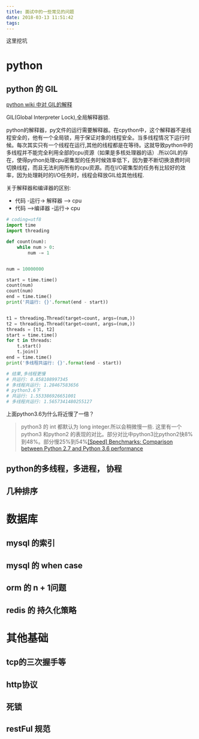 ```yaml
---
title: 面试中的一些常见的问题
date: 2018-03-13 11:51:42
tags:
---
```


这里挖坑

# python

## python 的 GIL

[python wiki 中对 GIL的解释](https://wiki.python.org/moin/GlobalInterpreterLock)

GIL(Global Interpreter Lock),全局解释器锁.

python的解释器，py文件的运行需要解释器。在cpython中，这个解释器不是线程安全的，他有一个全局锁，用于保证对象的线程安全。当多线程情况下运行时候。每次其实只有一个线程在运行,其他的线程都是在等待。这就导致python中的多线程并不能完全利用全部的cpu资源（如果是多核处理器的话）.所以GIL的存在，使得python处理cpu密集型的任务时候效率低下，因为要不断切换浪费时间切换线程，而且无法利用所有的cpu资源。而在I/O密集型的任务有比较好的效率，因为处理耗时的I/O任务时，线程会释放GIL给其他线程.

关于解释器和编译器的区别:
- 代码 -运行-> 解释器 --> cpu
- 代码 -->编译器 -运行-> cpu

```python
# coding=utf8
import time
import threading

def count(num):
    while num > 0:
        num -= 1


num = 10000000

start = time.time()
count(num)
count(num)
end = time.time()
print('共运行: {}'.format(end - start))


t1 = threading.Thread(target=count, args=(num,))
t2 = threading.Thread(target=count, args=(num,))
threads = [t1, t2]
start = time.time()
for t in threads:
    t.start()
    t.join()
end = time.time()
print('多线程共运行: {}'.format(end - start))

# 结果,多线程更慢
# 共运行: 0.858108997345
# 多线程共运行: 1.28467583656
# python3.6下
# 共运行: 1.553386926651001
# 多线程共运行: 1.5657341480255127
```
上面python3.6为什么将近慢了一倍？
> python3 的 int 都默认为 long integer.所以会稍微慢一些.
> 这里有一个python3 和python2 的表现的对比。部分对比中python3比python2快8%到48%。部分慢25%到54%[[Speed] Benchmarks: Comparison between Python 2.7 and Python 3.6 performance](https://mail.python.org/pipermail/speed/2016-November/000474.html)

## python的多线程，多进程， 协程

## 几种排序


# 数据库

## mysql 的索引

## mysql 的 when case

## orm 的 n + 1问题

## redis 的 持久化策略


# 其他基础

## tcp的三次握手等

## http协议

## 死锁

## restFul 规范
